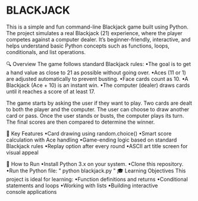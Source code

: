 # BLACKJACK
This is a simple and fun command-line Blackjack game built using Python. The project simulates a real Blackjack (21) experience, where the player competes against a computer dealer. It’s beginner-friendly, interactive, and helps understand basic Python concepts such as functions, loops, conditionals, and list operations.

🔍 Overview
The game follows standard Blackjack rules:
•The goal is to get a hand value as close to 21 as possible without going over.
•Aces (11 or 1) are adjusted automatically to prevent busting.
•Face cards count as 10.
•A Blackjack (Ace + 10) is an instant win.
•The computer (dealer) draws cards until it reaches a score of at least 17.

The game starts by asking the user if they want to play. Two cards are dealt to both the player and the computer. The user can choose to draw another card or pass. Once the user stands or busts, the computer plays its turn. The final scores are then compared to determine the winner.

🎯 Key Features
•Card drawing using random.choice()
•Smart score calculation with Ace handling
•Game-ending logic based on standard Blackjack rules
•Replay option after every round
•ASCII art title screen for visual appeal

🚀 How to Run
•Install Python 3.x on your system.
•Clone this repository.
•Run the Python file:
" python blackjack.py "
🎓 Learning Objectives
This project is ideal for learning:
•Function definitions and returns
•Conditional statements and loops
•Working with lists
•Building interactive console applications
